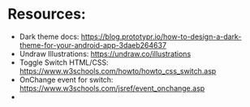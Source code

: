 # Resources:

- Dark theme docs: https://blog.prototypr.io/how-to-design-a-dark-theme-for-your-android-app-3daeb264637
- Undraw Illustrations: https://undraw.co/illustrations
- Toggle Switch HTML/CSS: https://www.w3schools.com/howto/howto_css_switch.asp 
- OnChange event for switch: https://www.w3schools.com/jsref/event_onchange.asp
- 
